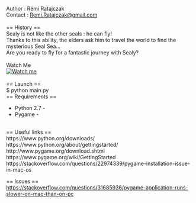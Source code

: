 Author  : Rémi Ratajczak <br/>
Contact : Remi.Ratajczak@gmail.com <br/>
<br/>
== History == <br/>
Sealy is not like the other seals : he can fly! <br/>
Thanks to this ability, the elders ask him to travel the world to find the mysterious Seal Sea... <br/>
Are you ready to fly for a fantastic journey with Sealy? <br/>
<br/>
Watch Me <br/>
[![Watch me](https://img.youtube.com/vi/3ZQwRB19KwM/0.jpg)](https://www.youtube.com/watch?v=3ZQwRB19KwM "Watch me") <br/>
<br/>
== Launch == <br/>
$ python main.py
<br/>
== Requirements == <br/>
- Python 2.7 - <br/>
- Pygame - <br/>
<br/>
== Useful links == <br/>
https://www.python.org/downloads/ <br/>
https://www.python.org/about/gettingstarted/ <br/>
http://www.pygame.org/download.shtml <br/>
https://www.pygame.org/wiki/GettingStarted <br/>
https://stackoverflow.com/questions/22974339/pygame-installation-issue-in-mac-os <br/>

== Issues == <br/>
https://stackoverflow.com/questions/31685936/pygame-application-runs-slower-on-mac-than-on-pc <br/>
